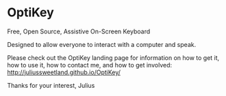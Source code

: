 # OptiKey

Free, Open Source, Assistive On-Screen Keyboard

Designed to allow everyone to interact with a computer and speak.

Please check out the OptiKey landing page for information on how to get it, how to use it, how to contact me, and how to get involved: http://juliussweetland.github.io/OptiKey/

Thanks for your interest,
Julius

